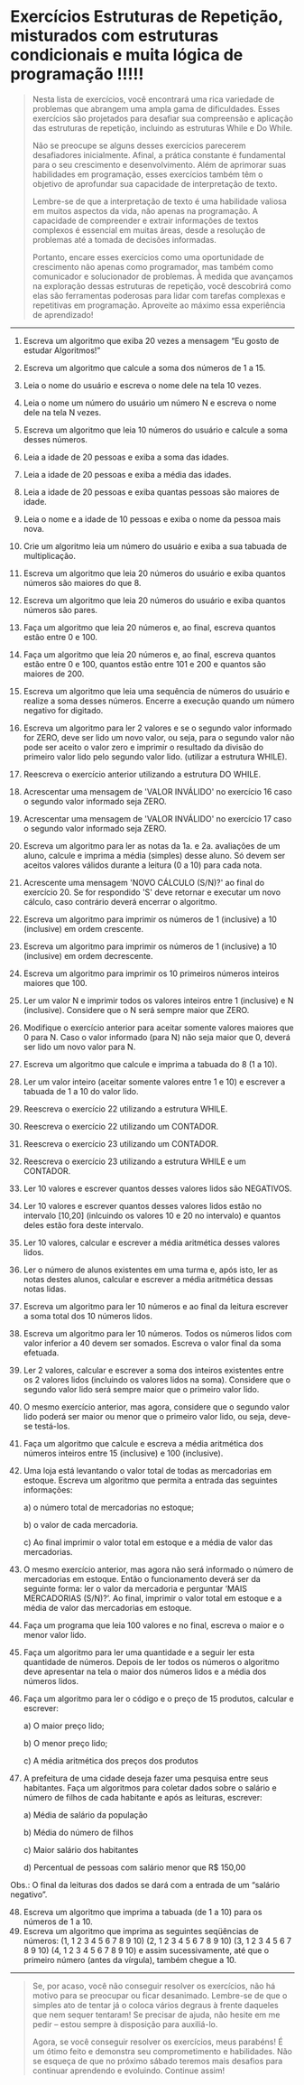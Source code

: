 # Exercícios Estruturas de Repetição, misturados com estruturas condicionais e muita lógica de programação !!!!!


> Nesta lista de exercícios, você encontrará uma rica variedade de problemas que abrangem uma ampla gama de dificuldades. Esses exercícios são projetados para desafiar sua compreensão e aplicação das estruturas de repetição, incluindo as estruturas While e Do While.
>
>Não se preocupe se alguns desses exercícios parecerem desafiadores inicialmente. Afinal, a prática constante é fundamental para o seu crescimento e desenvolvimento. Além de aprimorar suas habilidades em programação, esses exercícios também têm o objetivo de aprofundar sua capacidade de interpretação de texto.
>
>Lembre-se de que a interpretação de texto é uma habilidade valiosa em muitos aspectos da vida, não apenas na programação. A capacidade de compreender e extrair informações de textos complexos é essencial em muitas áreas, desde a resolução de problemas até a tomada de decisões informadas.
>
>Portanto, encare esses exercícios como uma oportunidade de crescimento não apenas como programador, mas também como comunicador e solucionador de problemas. À medida que avançamos na exploração dessas estruturas de repetição, você descobrirá como elas são ferramentas poderosas para lidar com tarefas complexas e repetitivas em programação. Aproveite ao máximo essa experiência de aprendizado!

_________________________

1. Escreva um algoritmo que exiba 20 vezes a mensagem “Eu gosto de estudar Algoritmos!”
2. Escreva um algoritmo que calcule a soma dos números de 1 a 15.
3. Leia o nome do usuário e escreva o nome dele na tela 10 vezes.
4. Leia o nome um número do usuário um número N e escreva o nome dele na tela N vezes.
5. Escreva um algoritmo que leia 10 números do usuário e calcule a soma desses números.
6. Leia a idade de 20 pessoas e exiba a soma das idades.
7. Leia a idade de 20 pessoas e exiba a média das idades.
8. Leia a idade de 20 pessoas e exiba quantas pessoas são maiores de idade.
9. Leia o nome e a idade de 10 pessoas e exiba o nome da pessoa mais nova. 
10. Crie um algoritmo leia um número do usuário e exiba a sua tabuada de multiplicação.
11. Escreva um algoritmo que leia 20 números do usuário e exiba quantos números são maiores do que 8.
12. Escreva um algoritmo que leia 20 números do usuário e exiba quantos números são pares. 
13. Faça um algoritmo que leia 20 números e, ao final, escreva quantos estão entre 0 e 100.
14. Faça um algoritmo que leia 20 números e, ao final, escreva quantos estão entre 0 e 100, quantos estão entre 101 e 200 e quantos são maiores de 200.
15. Escreva um algoritmo que leia uma sequência de números do usuário e realize a soma desses números. Encerre a execução quando um número negativo for digitado.
16. Escreva um algoritmo para ler 2 valores e se o segundo valor informado for ZERO, deve ser lido um novo valor, ou seja, para o segundo valor não pode ser aceito o valor zero e imprimir o resultado da divisão do primeiro valor lido pelo segundo valor lido. (utilizar a estrutura WHILE).
17. Reescreva o exercício anterior utilizando a estrutura DO WHILE.
18. Acrescentar uma mensagem de 'VALOR INVÁLIDO' no exercício 16 caso o segundo valor informado seja ZERO.
19. Acrescentar uma mensagem de 'VALOR INVÁLIDO' no exercício 17 caso o segundo valor informado seja ZERO.
20. Escreva um algoritmo para ler as notas da 1a. e 2a. avaliações de um aluno, calcule e imprima a média (simples) desse aluno. Só devem ser aceitos valores válidos durante a leitura (0 a 10) para cada nota.
21. Acrescente uma mensagem 'NOVO CÁLCULO (S/N)?' ao final do exercício 20. Se for respondido 'S' deve retornar e executar um novo cálculo, caso contrário deverá encerrar o algoritmo.
22. Escreva um algoritmo para imprimir os números de 1 (inclusive) a 10 (inclusive) em ordem crescente.
23. Escreva um algoritmo para imprimir os números de 1 (inclusive) a 10 (inclusive) em ordem decrescente.
24. Escreva um algoritmo para imprimir os 10 primeiros números inteiros maiores que 100.
25. Ler um valor N e imprimir todos os valores inteiros entre 1 (inclusive) e N (inclusive). Considere que o N será sempre maior que ZERO.
26. Modifique o exercício anterior para aceitar somente valores maiores que 0 para N. Caso o valor informado (para N) não seja maior que 0, deverá ser lido um novo valor para N.
27. Escreva um algoritmo que calcule e imprima a tabuada do 8 (1 a 10).
28. Ler um valor inteiro (aceitar somente valores entre 1 e 10) e escrever a tabuada de 1 a 10 do valor lido.
29. Reescreva o exercício 22 utilizando a estrutura WHILE.
30. Reescreva o exercício 22 utilizando um CONTADOR.
31. Reescreva o exercício 23 utilizando um CONTADOR.
32. Reescreva o exercício 23 utilizando a estrutura WHILE e um CONTADOR.
33. Ler 10 valores e escrever quantos desses valores lidos são NEGATIVOS.
34. Ler 10 valores e escrever quantos desses valores lidos estão no intervalo [10,20] (inlcuindo os valores 10 e 20 no intervalo) e quantos deles estão fora deste intervalo.
35. Ler 10 valores, calcular e escrever a média aritmética desses valores lidos.
36. Ler o número de alunos existentes em uma turma e, após isto, ler as notas destes alunos, calcular e escrever a média aritmética dessas notas lidas.
37. Escreva um algoritmo para ler 10 números e ao final da leitura escrever a soma total dos 10 números lidos.
38. Escreva um algoritmo para ler 10 números. Todos os números lidos com valor inferior a 40 devem ser somados. Escreva o valor final da soma efetuada.
39. Ler 2 valores, calcular e escrever a soma dos inteiros existentes entre os 2 valores lidos (incluindo os valores lidos na soma). Considere que o segundo valor lido será sempre maior que o primeiro valor lido.
40. O mesmo exercício anterior, mas agora, considere que o segundo valor lido poderá ser maior ou menor que o primeiro valor lido, ou seja, deve-se testá-los. 
41. Faça um algoritmo que calcule e escreva a média aritmética dos números inteiros entre 15 (inclusive) e 100 (inclusive).
42. Uma loja está levantando o valor total de todas as mercadorias em estoque. 	Escreva um algoritmo  que permita a entrada das seguintes informações: 

	a) o número total de mercadorias no estoque;
	 
	b) o valor de cada mercadoria. 
	
	c) Ao final imprimir o valor total em estoque e a média de valor das
mercadorias.
43. O mesmo exercício anterior, mas agora não será informado o número de mercadorias em estoque. Então o funcionamento deverá ser da seguinte forma: ler o valor da mercadoria e perguntar ‘MAIS MERCADORIAS (S/N)?’. Ao final, imprimir o valor total em estoque e a média de valor das mercadorias em estoque.
44. Faça um programa que leia 100 valores e no final, escreva o maior e o menor valor lido. 
45. Faça um algoritmo para ler uma quantidade e a seguir ler esta quantidade de números. Depois de ler todos os números o algoritmo deve apresentar na tela o maior dos números lidos e a média dos números lidos.
46. Faça um algoritmo para ler o código e o preço de 15 produtos, calcular e escrever:

 	a) O maior preço lido;
 	
 	b) O menor preço lido;
 	
 	c) A média aritmética dos preços dos produtos
47. A prefeitura de uma cidade deseja fazer uma pesquisa entre seus habitantes. Faça um algoritmos
para coletar dados sobre o salário e número de filhos de cada habitante e após as leituras, escrever:

	a) Média de salário da população
	
	b) Média do número de filhos

	c) Maior salário dos habitantes

	d) Percentual de pessoas com salário menor que R$ 150,00

Obs.: O final da leituras dos dados se dará com a entrada de um “salário negativo”.

48.  Escreva um algoritmo que imprima a tabuada (de 1 a 10) para os números de 1 a 10.
49. Escreva um algoritmo que imprima as seguintes seqüências de números: (1, 1 2 3 4 5 6 7 8 9 10) (2, 1 2 3 4 5 6 7 8 9 10) (3, 1 2 3 4 5 6 7 8 9 10) (4, 1 2 3 4 5 6 7 8 9 10) e assim sucessivamente, até que o primeiro número (antes da vírgula), também chegue a 10.



 



____________________

>Se, por acaso, você não conseguir resolver os exercícios, não há motivo para se preocupar ou ficar desanimado. Lembre-se de que o simples ato de tentar já o coloca vários degraus à frente daqueles que nem sequer tentaram! Se precisar de ajuda, não hesite em me pedir – estou sempre à disposição para auxiliá-lo.
>
>Agora, se você conseguir resolver os exercícios, meus parabéns! É um ótimo feito e demonstra seu comprometimento e habilidades. Não se esqueça de que no próximo sábado teremos mais desafios para continuar aprendendo e evoluindo. Continue assim!
